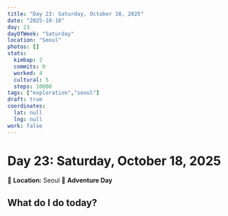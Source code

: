 ```yaml
---
title: "Day 23: Saturday, October 18, 2025"
date: "2025-10-18"
day: 23
dayOfWeek: "Saturday"
location: "Seoul"
photos: []
stats:
  kimbap: 2
  commits: 0
  worked: 4
  cultural: 5
  steps: 10000
tags: ["exploration","seoul"]
draft: true
coordinates:
  lat: null
  lng: null
work: false
---
```

# Day 23: Saturday, October 18, 2025

📍 **Location:** Seoul
🎒 **Adventure Day**

## What do I do today?


